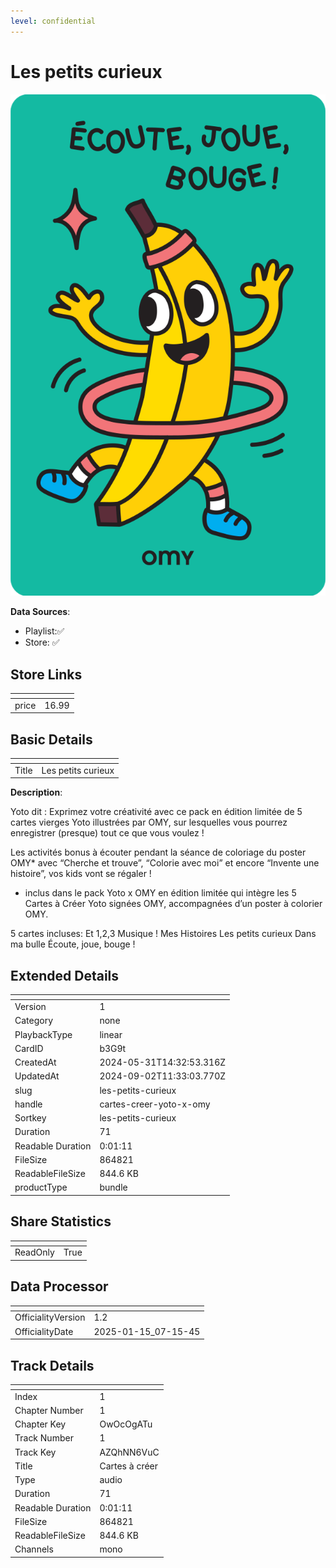 ```yaml
---
level: confidential
---
```

# Les petits curieux

![card_[b3G9t].png](../../img/cards/card_[b3G9t].png)

**Data Sources**: 

- Playlist:✅
- Store: ✅


## Store Links

| <!-- --> | <!-- --> |
| - | - |
| price | 16.99 |


## Basic Details

| <!-- --> | <!-- --> |
| - | - |
| Title | Les petits curieux |

**Description**:

Yoto dit : Exprimez votre créativité avec ce pack en édition limitée de 5 cartes vierges Yoto illustrées par OMY, sur lesquelles vous pourrez enregistrer (presque) tout ce que vous voulez !

Les activités bonus à écouter pendant la séance de coloriage du poster OMY* avec “Cherche et trouve”, “Colorie avec moi” et encore “Invente une histoire”, vos kids vont se régaler !


* inclus dans le pack Yoto x OMY en édition limitée qui intègre les 5 Cartes à Créer Yoto signées OMY, accompagnées d’un poster à colorier OMY.

5 cartes incluses:
Et 1,2,3 Musique !
Mes Histoires
Les petits curieux
Dans ma bulle
Écoute, joue, bouge !


## Extended Details

| <!-- --> | <!-- --> |
| - | - |
| Version | 1 |
| Category | none |
| PlaybackType | linear |
| CardID | b3G9t |
| CreatedAt | 2024-05-31T14:32:53.316Z |
| UpdatedAt | 2024-09-02T11:33:03.770Z |
| slug | les-petits-curieux |
| handle | cartes-creer-yoto-x-omy |
| Sortkey | les-petits-curieux |
| Duration | 71 |
| Readable Duration | 0:01:11 |
| FileSize | 864821 |
| ReadableFileSize | 844.6 KB |
| productType | bundle |


## Share Statistics

| <!-- --> | <!-- --> |
| - | - |
| ReadOnly | True |


## Data Processor

| <!-- --> | <!-- --> |
| - | - |
| OfficialityVersion | 1.2
| OfficialityDate | 2025-01-15_07-15-45


## Track Details

| <!-- --> | <!-- --> |
| - | - |
| Index | 1 |
| Chapter Number | 1 |
| Chapter Key | OwOcOgATu |
| Track Number | 1 |
| Track Key | AZQhNN6VuC |
| Title | Cartes à créer |
| Type | audio |
| Duration | 71 |
| Readable Duration | 0:01:11 |
| FileSize | 864821 |
| ReadableFileSize | 844.6 KB |
| Channels | mono |

